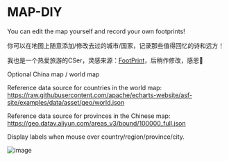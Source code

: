 # MAP-DIY
You can edit the map yourself and record your own footprints!

你可以在地图上随意添加/修改去过的城市/国家，记录那些值得回忆的诗和远方！

我也是一个热爱旅游的CSer，灵感来源：[FootPrint](https://github.com/muyuuuu/FootPrint)，后稍作修改，感恩🙏

Optional China map / world map

Reference data source for countries in the world map: https://raw.githubusercontent.com/apache/echarts-website/asf-site/examples/data/asset/geo/world.json

Reference data source for provinces in the Chinese map: https://geo.datav.aliyun.com/areas_v3/bound/100000_full.json

Display labels when mouse over country/region/province/city.

![image](https://github.com/user-attachments/assets/45290541-2227-4986-9f94-f2d22374099d)
